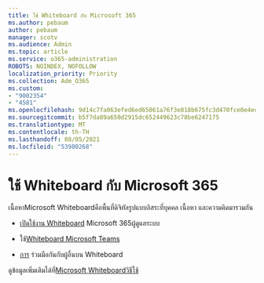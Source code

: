 ```yaml
---
title: ใช้ Whiteboard กับ Microsoft 365
ms.author: pebaum
author: pebaum
manager: scotv
ms.audience: Admin
ms.topic: article
ms.service: o365-administration
ROBOTS: NOINDEX, NOFOLLOW
localization_priority: Priority
ms.collection: Adm_O365
ms.custom:
- "9002354"
- "4581"
ms.openlocfilehash: 9d14c7fa063efed6ed65061a76f3e818b675fc3d470fce0e4ecc9fb5aa247a30
ms.sourcegitcommit: b5f7da89a650d2915dc652449623c78be6247175
ms.translationtype: MT
ms.contentlocale: th-TH
ms.lasthandoff: 08/05/2021
ms.locfileid: "53980268"
---
```

# <a name="use-whiteboard-with-microsoft-365"></a>ใช้ Whiteboard กับ Microsoft 365

เนื้อหาMicrosoft Whiteboardคือพื้นที่ดิจิทัลรูปแบบอิสระที่บุคคล เนื้อหา และความคิดมารวมกัน 

- [เปิดใช้งาน Whiteboard](https://support.office.com/article/d236aef8-fcdf-4b5e-b5d7-7f157461e920#bkmk_07) Microsoft 365ผู้ดูแลระบบ 

- ใช้[Whiteboard Microsoft Teams](https://support.microsoft.com/office/7a6e7218-e9dc-4ccc-89aa-b1a0bb9c31ee) 

- [การ](https://support.office.com/article/d236aef8-fcdf-4b5e-b5d7-7f157461e920#bkmk_27) ร่วมมือกันกับผู้อื่นบน Whiteboard 

ดูข้อมูลเพิ่มเติมได้ที่[Microsoft Whiteboardวิธีใช้](https://support.office.com/article/d236aef8-fcdf-4b5e-b5d7-7f157461e920) 
